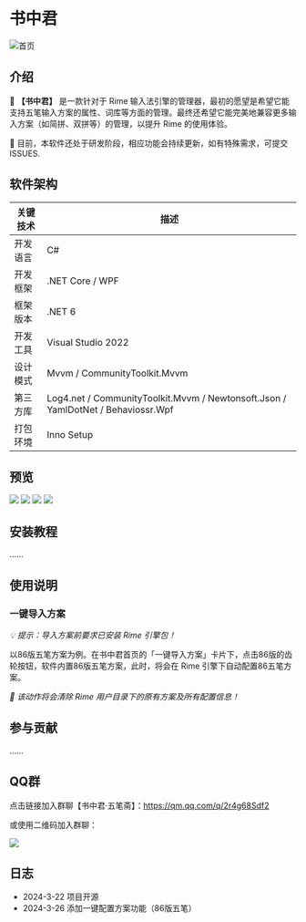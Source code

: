 # 书中君

![首页](Images/wm_1.png)

## 介绍

🎯 **【书中君】** 是一款针对于 Rime 输入法引擎的管理器，最初的愿望是希望它能支持五笔输入方案的属性、词库等方面的管理。最终还希望它能完美地兼容更多输入方案（如简拼、双拼等）的管理，以提升 Rime 的使用体验。

📢 目前，本软件还处于研发阶段，相应功能会持续更新，如有特殊需求，可提交 ISSUES.

## 软件架构

|  关键技术   | 描述  |
|  ----  | ----  |
| 开发语言  | C# |
| 开发框架  | .NET Core / WPF |
| 框架版本  | .NET 6 |
| 开发工具  | Visual Studio 2022 |
| 设计模式  | Mvvm / CommunityToolkit.Mvvm |
| 第三方库  | Log4.net / CommunityToolkit.Mvvm / Newtonsoft.Json / YamlDotNet / Behaviossr.Wpf |
| 打包环境  | Inno Setup |

## 预览

![](Images/wm_2.png)
![](Images/wm_5.png)
![](Images/wm_6.png)
![](Images/wm_7.png)

## 安装教程

......

## 使用说明

### 一键导入方案

*💡 提示：导入方案前要求已安装 Rime 引擎包！*

以86版五笔方案为例。在书中君首页的「一键导入方案」卡片下，点击86版的齿轮按钮，软件内置86版五笔方案，此时，将会在 Rime 引擎下自动配置86五笔方案。

*📢 该动作将会清除 Rime 用户目录下的原有方案及所有配置信息！*

## 参与贡献

......

## QQ群

点击链接加入群聊【书中君·五笔斋】：https://qm.qq.com/q/2r4g68Sdf2

或使用二维码加入群聊：

![](Images/QQ.jpg)

## 日志

- 2024-3-22 项目开源
- 2024-3-26 添加一键配置方案功能（86版五笔）